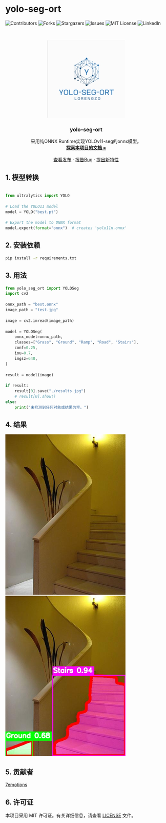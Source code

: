 # yolo-seg-ort


<!-- PROJECT SHIELDS -->
![Contributors](https://img.shields.io/github/contributors/7emotions/yolo-seg-ort.svg?style=flat-square)
![Forks](https://img.shields.io/github/forks/7emotions/yolo-seg-ort.svg?style=flat-square)
![Stargazers](https://img.shields.io/github/stars/7emotions/yolo-seg-ort.svg?style=flat-square)
![Issues](https://img.shields.io/github/issues/7emotions/yolo-seg-ort.svg?style=flat-square)
![MIT License](https://img.shields.io/github/license/7emotions/yolo-seg-ort.svg?style=flat-square)
![LinkedIn](https://img.shields.io/badge/-LinkedIn-black.svg?style=flat-square&logo=linkedin&colorB=555)

<!-- PROJECT LOGO -->
<br />

<p align="center">  <a href="https://github.com/7emotions/yolo-seg-ort/">
  <img src="images/logo.png" alt="Logo">
  </a>
  <h3 align="center">yolo-seg-ort</h3>
  <p align="center">
    采用纯ONNX Runtime实现YOLOv11-seg的onnx模型。<br />
    <a href="https://github.com/7emotions/yolo-seg-ort"><strong>探索本项目的文档 »</strong></a><br />
    <br />
    <a href="https://github.com/7emotions/yolo-seg-ort/releases">查看发布</a>
    ·
    <a href="https://github.com/7emotions/yolo-seg-ort/issues">报告Bug</a>
    ·
    <a href="https://github.com/7emotions/yolo-seg-ort/issues">提出新特性</a>
  </p>
</p>

## 1. 模型转换

```python

from ultralytics import YOLO

# Load the YOLO11 model
model = YOLO("best.pt")

# Export the model to ONNX format
model.export(format="onnx")  # creates 'yolo11n.onnx'

```

## 2. 安装依赖

```bash
pip install -r requirements.txt
```

## 3. 用法

```python
from yolo_seg_ort import YOLOSeg
import cv2

onnx_path = "best.onnx"
image_path = "test.jpg"

image = cv2.imread(image_path)

model = YOLOSeg(
    onnx_model=onnx_path,
    classes=["Grass", "Ground", "Ramp", "Road", "Stairs"],
    conf=0.25,
    iou=0.7,
    imgsz=640,
)

result = model(image)

if result:
    result[0].save("./results.jpg")
    # result[0].show()
else:
    print("未检测到任何对象或结果为空。")

```

## 4. 结果

<img src="images/test.jpg"/><img src="./results.jpg" />

## 5. 贡献者

[7emotions](https://github.com/7emotions)

## 6. 许可证

本项目采用 MIT 许可证。有关详细信息，请查看 [LICENSE](LICENSE) 文件。
